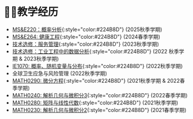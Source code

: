 # 👩‍🏫教学经历

- [MS&E220：概率分析](https://explorecourses.stanford.edu/search?view=catalog&filter-coursestatus-Active=on&page=0&catalog=&academicYear=20252026&q=MS%26E+220%3A+Probabilistic+Analysis&collapse=){:style="color:#224B8D"} (2025秋季学期)
- [MS&E264: 健康工程](https://explorecourses.stanford.edu/search?view=catalog&filter-coursestatus-Active=on&page=0&catalog=&academicYear=20232024&q=MS%26E+264&collapse=){:style="color:#224B8D"} (2024春季学期)
- [技术选修：服务管理](https://scupi.scu.edu.cn/wp-content/uploads/2023/03/Technical-Elective_Service-Management_LiuDi-3.pdf){:style="color:#224B8D"} (2023秋季学期)
- [技术选修：工业工程中的数据分析](https://scupi.scu.edu.cn/wp-content/uploads/2023/03/Technical-Elective_Data-Analytics-in-Industrial-Engineering_LiuYang-3.pdf){:style="color:#224B8D"} (2022 秋季学期 & 2023秋季学期)
- [IE1070: 概率、随机变量与分布](https://scupi.scu.edu.cn/wp-content/uploads/2022/09/IE1070_Probability-and-Statistics_YangLiu.pdf){:style="color:#224B8D"} (2022秋季学期)
- 全球卫生应急与风险管理 (2022秋季学期)
- [MATH0290: 微分方程](https://scupi.scu.edu.cn/wp-content/uploads/2022/03/MATH0290-Differential-Equations-Robin-Cunningham-1.pdf){:style="color:#224B8D"} (2021秋季学期 & 2022春季学期)
- [MATH0240: 解析几何与微积分3](https://scupi.scu.edu.cn/wp-content/uploads/2022/03/MATH0240-Analytic-Geometry-and-Calculus-3-sec1-Yang-Zheng-1.pdf){:style="color:#224B8D"} (2022春季学期)
- [MATH0280: 矩阵与线性代数](https://scupi.scu.edu.cn/wp-content/uploads/2021/09/MATH0280-Matrices-and-Linear-Algebra-sec1-Yang-Zheng-1.pdf){:style="color:#224B8D"} (2021秋季学期)
- [MATH0230: 解析几何与微积分2](https://scupi.scu.edu.cn/wp-content/uploads/2021/03/Math-230-Analytic-Geometry-and-Calculus-2-Yang-Zheng.pdf){:style="color:#224B8D"} (2021春季学期)
